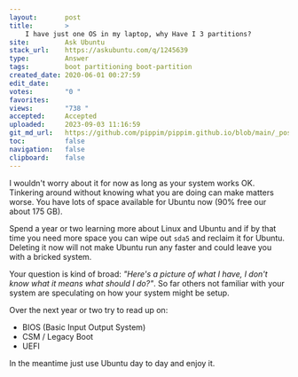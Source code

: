 ```yaml
---
layout:       post
title:        >
    I have just one OS in my laptop, why Have I 3 partitions?
site:         Ask Ubuntu
stack_url:    https://askubuntu.com/q/1245639
type:         Answer
tags:         boot partitioning boot-partition
created_date: 2020-06-01 00:27:59
edit_date:    
votes:        "0 "
favorites:    
views:        "738 "
accepted:     Accepted
uploaded:     2023-09-03 11:16:59
git_md_url:   https://github.com/pippim/pippim.github.io/blob/main/_posts/2020/2020-06-01-I-have-just-one-OS-in-my-laptop_-why-Have-I-3-partitions_.md
toc:          false
navigation:   false
clipboard:    false
---
```


I wouldn't worry about it for now as long as your system works OK. Tinkering around without knowing what you are doing can make matters worse. You have lots of space available for Ubuntu now (90% free our about 175 GB).

Spend a year or two learning more about Linux and Ubuntu and if by that time you need more space you can wipe out `sda5` and reclaim it for Ubuntu. Deleting it now will not make Ubuntu run any faster and could leave you with a bricked system.

Your question is kind of broad: *"Here's a picture of what I have, I don't know what it means what should I do?"*. So far others not familiar with your system are speculating on how your system might be setup.

Over the next year or two try to read up on:

- BIOS (Basic Input Output System)
- CSM / Legacy Boot
- UEFI

In the meantime just use Ubuntu day to day and enjoy it.
